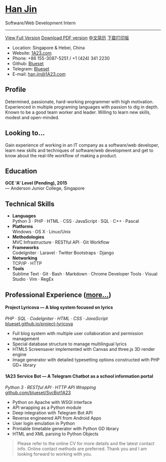 # [Han Jin](http://cv.1a23.com)
Software/Web Development Intern
<hr>

[View Full Version](https://cv.1a23.com)
[Download PDF version](https://cv.1a23.com/Han-Jin_Software-Web-Developement-Intern.pdf)
[中文简历](https://cv.1a23.com/index-zh-cn.html)
[下载打印版](https://cv.1a23.com/韩今-简历-Web-前后端、软件开发实习.pdf)

* Location: Singapore & Hebei, China
* Website: [1A23.com](http://1a23.com)
* Phone: +86 155-3087-5251 / +1 (424) 341 2230 
* Github: [Blueset](https://github.com/blueset)
* Telegram: [Blueset](http://telegram.me/blueset)
* E-mail: [han.jin@1A23.com](mailto:han.jin@1A23.com)

## Profile
Determined, passionate, hard-working programmer with high motivation. Experienced in multiple programing languages with passion to dig in depth. Known to be a good team worker and leader. Willing to learn new skills, modest and open-minded.

## Looking to...
Gain experience of working in an IT company as a software/web developer, learn new skills and techniques of software/web development and get to know about the real-life workflow of making a product.

## Education
__GCE 'A' Level (Pending), 2015__<br>
— Anderson Junior College, Singapore

## Technical Skills
* __Languages__<br>
Python 3 · PHP · HTML · CSS · JavaScript · SQL · C++ · Pascal
* __Platforms__ <br>
Windows · OS X · Linux/Unix
* __Methodologies__<br>
MVC Infrastructure · RESTful API · Git Workflow
* __Frameworks__<br>
CodeIgniter · Laravel · Twitter Bootstraps · Django
* __Networking__<br>
TCP/IP · HTTP
* __Tools__ <br>
Sublime Text · Git · Bash · Markdown · Chrome Developer Tools · Visual Studio · Vim · RegEx

## Professional Experience ([more...](https://cv.1a23.com/#projects))
#### Project Lyricova — A blog system focused on lyrics
_PHP · SQL · CodeIgniter · HTML · CSS · JavaScript_<br>
[blueset.github.io/project-lyricova](http://blueset.github.io/project-lyricova)

* Full blog system with multiple user collaboration and permission management
* Special database structure to manage multilingual lyrics
* HTML5 Screensaver implemented with Canvas and three.js 3D render engine
* Image generator with detailed typesetting options constructed with PHP GD+ library

#### 1A23 Service Bot — A Telegram Chatbot as a school information portal
_Python 3 · RESTful API · HTTP API Wrapping_<br>
[github.com/blueset/SvcBot1A23](https://github.com/blueset/SvcBot1A23)

* Python on Apache with WSGI interface
* API wrapping as a Python module
* Deep integration with Telegram Bot API
* Reverse engineered API from Android Apps
* User login emulation in Python
* Printable timetable generator with Python GD library
* HTML and XML parsing to Python Objects


>Please refer to the online CV for more details and the latest contact info. Online contact methods are preferred. 
>Thank you and I am looking forward to working with you.